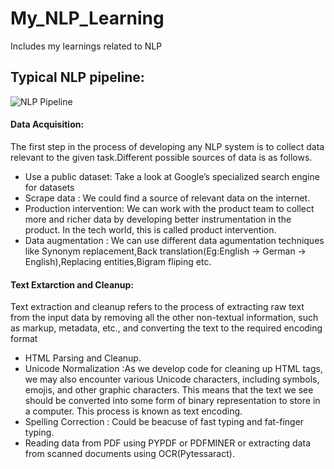 # My_NLP_Learning
Includes my learnings related to NLP
## Typical NLP pipeline:
![NLP Pipeline](https://user-images.githubusercontent.com/50025496/106348137-feffa180-62e9-11eb-8884-c75f7fcec88b.png)



#### Data Acquisition:
The first step in the process of developing any NLP system is to collect data relevant to the given task.Different possible sources of data is as follows.
* Use a public dataset: Take a look at Google’s specialized search engine for datasets
* Scrape data : We could find a source of relevant data on the internet.
* Production intervention: We can work with the product team to collect more and richer data by developing better instrumentation in the product. In the tech world, this is called product intervention.
* Data augmentation : We can use different data agumentation techniques like Synonym replacement,Back translation(Eg:English -> German -> English),Replacing entities,Bigram fliping etc.


#### Text Extarction and Cleanup:
Text extraction and cleanup refers to the process of extracting raw text from the input data by removing all the other non-textual information, such as markup, metadata, etc., and converting the text to the required encoding format

* HTML Parsing and Cleanup.
* Unicode Normalization :As we develop code for cleaning up HTML tags, we may also encounter various Unicode characters, including symbols, emojis, and other graphic characters. This means that the text we see should be converted into some form of binary representation to store in a computer. This process is known as text encoding.
* Spelling Correction : Could be beacuse of fast typing and fat-finger typing.
* Reading data from PDF using PYPDF or PDFMINER or extracting data from scanned documents using OCR(Pytessaract).
